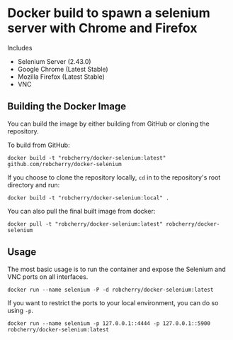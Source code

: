 # Docker build to spawn a selenium server with Chrome and Firefox

Includes
* Selenium Server (2.43.0)
* Google Chrome (Latest Stable)
* Mozilla Firefox (Latest Stable)
* VNC

## Building the Docker Image

You can build the image by either building from GitHub or cloning the repository.

To build from GitHub:

```
docker build -t "robcherry/docker-selenium:latest" github.com/robcherry/docker-selenium
```

If you choose to clone the repository locally, `cd` in to the repository's root directory and run:

```
docker build -t "robcherry/docker-selenium:local" .
```

You can also pull the final built image from docker:

```
docker pull -t "robcherry/docker-selenium:latest" robcherry/docker-selenium
```

## Usage

The most basic usage is to run the container and expose the Selenium and VNC ports on all interfaces.

```
docker run --name selenium -P -d robcherry/docker-selenium:latest
```

If you want to restrict the ports to your local environment, you can do so using `-p`.

```
docker run --name selenium -p 127.0.0.1::4444 -p 127.0.0.1::5900 robcherry/docker-selenium:latest
```
